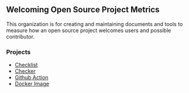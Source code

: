 ## Welcoming Open Source Project Metrics

This organization is for creating and maintaining documents and tools to measure how an open source project welcomes users and possible contributor.

### Projects

- [Checklist](https://github.com/WOSPM/checklist)
- [Checker](https://github.com/WOSPM/checker)
- [Github Action](https://github.com/WOSPM/wospm-checker-github-action)
- [Docker Image](https://github.com/WOSPM/docker)

